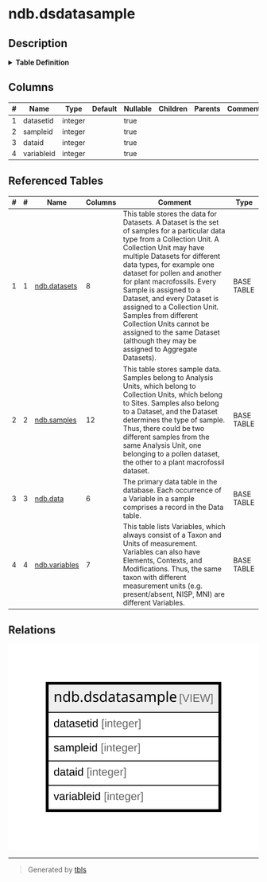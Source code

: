 # ndb.dsdatasample

## Description

<details>
<summary><strong>Table Definition</strong></summary>

```sql
CREATE VIEW dsdatasample AS (
 SELECT ds.datasetid,
    sm.sampleid,
    dt.dataid,
    vr.variableid
   FROM (((ndb.datasets ds
     JOIN ndb.samples sm ON ((ds.datasetid = sm.datasetid)))
     JOIN ndb.data dt ON ((sm.sampleid = dt.sampleid)))
     JOIN ndb.variables vr ON ((dt.variableid = vr.variableid)))
)
```

</details>

## Columns

| # | Name       | Type    | Default | Nullable | Children | Parents | Comment |
| - | ---------- | ------- | ------- | -------- | -------- | ------- | ------- |
| 1 | datasetid  | integer |         | true     |          |         |         |
| 2 | sampleid   | integer |         | true     |          |         |         |
| 3 | dataid     | integer |         | true     |          |         |         |
| 4 | variableid | integer |         | true     |          |         |         |

## Referenced Tables

| # | # | Name                              | Columns | Comment                                                                                                                                                                                                                                                                                                                                                                                                                                                                                                    | Type       |
| - | - | --------------------------------- | ------- | ---------------------------------------------------------------------------------------------------------------------------------------------------------------------------------------------------------------------------------------------------------------------------------------------------------------------------------------------------------------------------------------------------------------------------------------------------------------------------------------------------------- | ---------- |
| 1 | 1 | [ndb.datasets](ndb.datasets.md)   | 8       | This table stores the data for Datasets. A Dataset is the set of samples for a particular data type from a Collection Unit. A Collection Unit may have multiple Datasets for different data types, for example one dataset for pollen and another for plant macrofossils. Every Sample is assigned to a Dataset, and every Dataset is assigned to a Collection Unit. Samples from different Collection Units cannot be assigned to the same Dataset (although they may be assigned to Aggregate Datasets). | BASE TABLE |
| 2 | 2 | [ndb.samples](ndb.samples.md)     | 12      | This table stores sample data. Samples belong to Analysis Units, which belong to Collection Units, which belong to Sites. Samples also belong to a Dataset, and the Dataset determines the type of sample. Thus, there could be two different samples from the same Analysis Unit, one belonging to a pollen dataset, the other to a plant macrofossil dataset.                                                                                                                                            | BASE TABLE |
| 3 | 3 | [ndb.data](ndb.data.md)           | 6       | The primary data table in the database. Each occurrence of a Variable in a sample comprises a record in the Data table.                                                                                                                                                                                                                                                                                                                                                                                    | BASE TABLE |
| 4 | 4 | [ndb.variables](ndb.variables.md) | 7       | This table lists Variables, which always consist of a Taxon and Units of measurement. Variables can also have Elements, Contexts, and Modifications. Thus, the same taxon with different measurement units (e.g. present/absent, NISP, MNI) are different Variables.                                                                                                                                                                                                                                       | BASE TABLE |

## Relations

![er](ndb.dsdatasample.svg)

---

> Generated by [tbls](https://github.com/k1LoW/tbls)